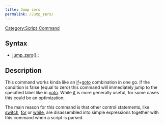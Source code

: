 ```yaml
---
title: Jump zero
permalink: /Jump_zero/
---
```


[Category:Script_Command](/Category:Script_Command "wikilink")

Syntax
------

-   [jump_zero](/jump_zero "wikilink")(<condition>),<label>;

Description
-----------

This command works kinda like an [if](/if "wikilink")+[goto](/goto "wikilink") combination in one go. If the condition is false (equal to zero) this command will immediately jump to the specified label like in [goto](/goto "wikilink"). While [if](/if "wikilink") is more generally useful, for some cases this could be an optimization.

The main reason for this command is that other control statements, like [switch](/switch "wikilink"), [for](/for "wikilink") or [while](/while "wikilink"), are disassembled into simple expressions together with this command when a script is parsed.